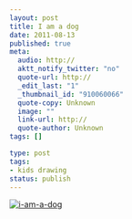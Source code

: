 ```yaml
---
layout: post
title: I am a dog
date: 2011-08-13
published: true
meta:
  audio: http://
  aktt_notify_twitter: "no"
  quote-url: http://
  _edit_last: "1"
  _thumbnail_id: "910060066"
  quote-copy: Unknown
  image: ""
  link-url: http://
  quote-author: Unknown
tags: []

type: post
tags:
- kids drawing
status: publish
---
```



[![](http://media.eick.us/2011/08/i-am-a-dog-500x382.png "i-am-a-dog")](http://media.eick.us/2011/08/i-am-a-dog.png)
